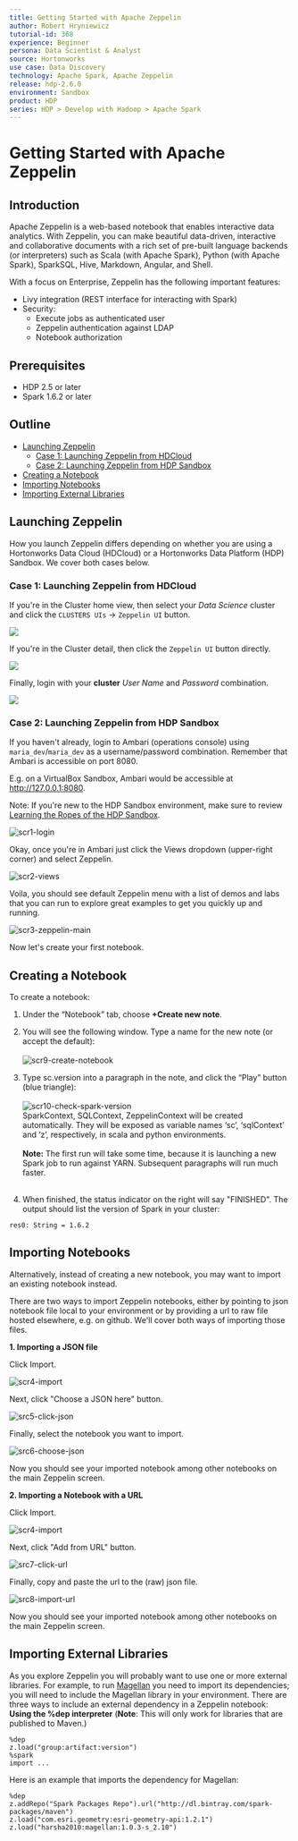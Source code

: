 ```yaml
---
title: Getting Started with Apache Zeppelin
author: Robert Hryniewicz
tutorial-id: 368
experience: Beginner
persona: Data Scientist & Analyst
source: Hortonworks
use case: Data Discovery
technology: Apache Spark, Apache Zeppelin
release: hdp-2.6.0
environment: Sandbox
product: HDP
series: HDP > Develop with Hadoop > Apache Spark
---
```



# Getting Started with Apache Zeppelin

## Introduction

Apache Zeppelin is a web-based notebook that enables interactive data analytics. With Zeppelin, you can make beautiful data-driven, interactive and collaborative documents with a rich set of pre-built language backends (or interpreters) such as Scala (with Apache Spark), Python (with Apache Spark), SparkSQL, Hive, Markdown, Angular, and Shell.

With a focus on Enterprise, Zeppelin has the following important features:

-   Livy integration (REST interface for interacting with Spark)
-   Security:
    -   Execute jobs as authenticated user
    -   Zeppelin authentication against LDAP
    -   Notebook authorization

## Prerequisites

-   HDP 2.5 or later
-   Spark 1.6.2 or later

## Outline

-   [Launching Zeppelin](#launching-zeppelin)
    -   [Case 1: Launching Zeppelin from HDCloud](#case-1-launching-zeppelin-from-hdcloud)
    -   [Case 2: Launching Zeppelin from HDP Sandbox](#case-2-launching-zeppelin-from-hdp-sandbox)
-   [Creating a Notebook](#creating-a-notebook)
-   [Importing Notebooks](#importing-notebooks)
-   [Importing External Libraries](#importing-external-libraries)

## Launching Zeppelin

How you launch Zeppelin differs depending on whether you are using a Hortonworks Data Cloud (HDCloud) or a Hortonworks Data Platform (HDP) Sandbox. We cover both cases below.

### Case 1: Launching Zeppelin from HDCloud

If you're in the Cluster home view, then select your *Data Science* cluster and click the `CLUSTERS UIs` -> `Zeppelin UI` button.

![](assets/cluster-home-screen-launch-zeppelin3.jpg)

If you're in the Cluster detail, then click the `Zeppelin UI` button directly.

![](assets/expanded-view-launch-zeppelin.jpg)

Finally, login with your **cluster** *User Name* and *Password* combination.

![](assets/login-cloud-zeppelin.jpg)

### Case 2: Launching Zeppelin from HDP Sandbox

If you haven't already, login to Ambari (operations console) using `maria_dev`/`maria_dev` as a username/password combination. Remember that Ambari is accessible on port 8080.

E.g. on a VirtualBox Sandbox, Ambari would be accessible at http://127.0.0.1:8080.

Note: If you're new to the HDP Sandbox environment, make sure to review [Learning the Ropes of the HDP Sandbox](https://hortonworks.com/tutorial/learning-the-ropes-of-the-hortonworks-sandbox/).

![scr1-login](assets/scr1-login.png)

Okay, once you're in Ambari just click the Views dropdown (upper-right corner) and select Zeppelin.

![scr2-views](assets/scr2-views.png)

Voila, you should see default Zeppelin menu with a list of demos and labs that you can run to explore great examples to get you quickly up and running.

![scr3-zeppelin-main](assets/scr3-zeppelin-main.png)

Now let's create your first notebook.

## Creating a Notebook

To create a notebook:

1. Under the “Notebook” tab, choose **+Create new note**.

2.  You will see the following window. Type a name for the new note (or accept the default): <br><br>![scr9-create-notebook](assets/scr9-create-notebook.png)

3.  Type sc.version into a paragraph in the note, and click the “Play” button (blue triangle): <br><br>![scr10-check-spark-version](assets/scr10-check-spark-version.png)<br>
SparkContext, SQLContext, ZeppelinContext will be created automatically. They will be exposed as variable names ‘sc’, ‘sqlContext’ and ‘z’, respectively, in scala and python environments.<br><br>
**Note:** The first run will take some time, because it is launching a new Spark job to run against YARN. Subsequent paragraphs will run much faster.<br><br>

4.  When finished, the status indicator on the right will say "FINISHED". The output should list the version of Spark in your cluster: <br>

~~~
res0: String = 1.6.2
~~~

## Importing Notebooks

Alternatively, instead of creating a new notebook, you may want to import an existing notebook instead.

There are two ways to import Zeppelin notebooks, either by pointing to json notebook file local to your environment or by providing a url to raw file hosted elsewhere, e.g. on github. We'll cover both ways of importing those files.

**1. Importing a JSON file**

Click Import.

![scr4-import](assets/scr4-import.png)

Next, click "Choose a JSON here" button.

![src5-click-json](assets/scr5-click-json.png)

Finally, select the notebook you want to import.

![src6-choose-json](assets/scr6-choose-json.png)

Now you should see your imported notebook among other notebooks on the main Zeppelin screen.

**2. Importing a Notebook with a URL**

Click Import.

![scr4-import](assets/scr4-import.png)

Next, click "Add from URL" button.

![src7-click-url](assets/scr7-click-url.png)

Finally, copy and paste the url to the (raw) json file.

![src8-import-url](assets/scr8-import-url.png)

Now you should see your imported notebook among other notebooks on the main Zeppelin screen.

## Importing External Libraries

As you explore Zeppelin you will probably want to use one or more external libraries. For example, to run [Magellan](http://hortonworks.com/blog/magellan-geospatial-analytics-in-spark/) you need to import its dependencies; you will need to include the Magellan library in your environment. There are three ways to include an external dependency in a Zeppelin notebook: **Using the %dep interpreter** (**Note**: This will only work for libraries that are published to Maven.)

```
%dep
z.load("group:artifact:version")
%spark
import ...
```

Here is an example that imports the dependency for Magellan:

```
%dep
z.addRepo("Spark Packages Repo").url("http://dl.bintray.com/spark-packages/maven")
z.load("com.esri.geometry:esri-geometry-api:1.2.1")
z.load("harsha2010:magellan:1.0.3-s_2.10")
```
